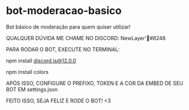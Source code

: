 # bot-moderacao-basico
Bot básico de moderação para quem quiser utilizar!

QUALQUER DÚVIDA ME CHAME NO DISCORD: NewLayer'💸#8248

PARA RODAR O BOT, EXECUTE NO TERMINAL:

npm install discord.js@12.0.0

npm install colors

APÓS ISSO, CONFIGURE O PREFIXO, TOKEN E A COR DA EMBED DE SEU BOT EM settings.json

FEITO ISSO, SEJA FELIZ E RODE O BOT! <3
